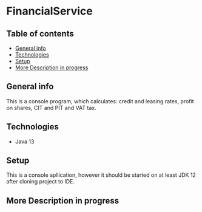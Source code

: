 # FinancialService
## Table of contents 

* [General info](#general-info)
* [Technologies](#technologies)
* [Setup](#setup)
* [More Description in progress](#more-description-in-progress)

## General info 

This is a console program, which calculates: credit and leasing rates, profit on shares, CIT and PIT and VAT tax.
## Technologies 

* Java 13 

## Setup 

This is a console apllication, however it should be started on at least JDK 12 after cloning project to IDE.

## More Description in progress
